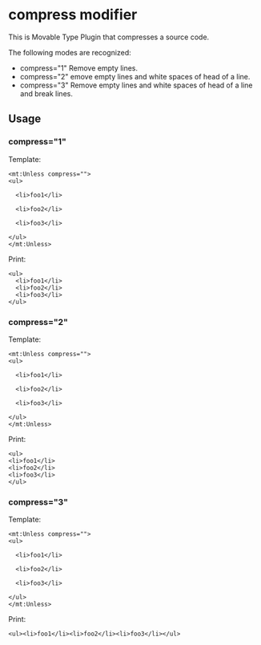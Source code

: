 compress modifier
=====================

This is Movable Type Plugin that compresses a source code.

The following modes are recognized:

 - compress="1"
Remove empty lines.
 - compress="2"
emove empty lines and white spaces of head of a line.
 - compress="3"
Remove empty lines and white spaces of head of a line and break lines.

## Usage

### compress="1"

Template:

```
<mt:Unless compress="">
<ul>

  <li>foo1</li>

  <li>foo2</li>

  <li>foo3</li>

</ul>
</mt:Unless>
```

Print:

```
<ul>
  <li>foo1</li>
  <li>foo2</li>
  <li>foo3</li>
</ul>
```

### compress="2"

Template:

```
<mt:Unless compress="">
<ul>

  <li>foo1</li>

  <li>foo2</li>

  <li>foo3</li>

</ul>
</mt:Unless>
```

Print:

```
<ul>
<li>foo1</li>
<li>foo2</li>
<li>foo3</li>
</ul>
```

### compress="3"

Template:

```
<mt:Unless compress="">
<ul>

  <li>foo1</li>

  <li>foo2</li>

  <li>foo3</li>

</ul>
</mt:Unless>
```

Print:

```
<ul><li>foo1</li><li>foo2</li><li>foo3</li></ul>
```
